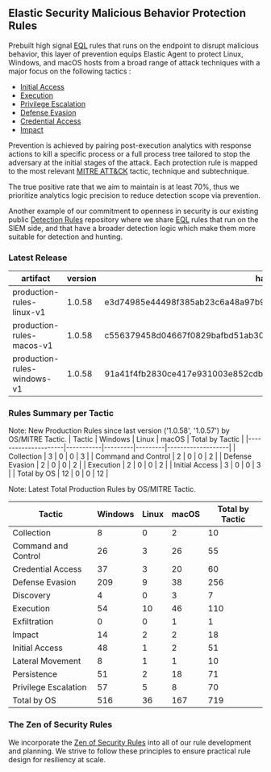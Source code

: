 ## Elastic Security Malicious Behavior Protection Rules

Prebuilt high signal [EQL](https://www.elastic.co/guide/en/elasticsearch/reference/current/eql.html) rules that runs on the endpoint to disrupt malicious behavior, this layer of prevention equips Elastic Agent to protect Linux, Windows, and macOS hosts from a broad range of attack techniques with a major focus on the following tactics :

- [Initial Access](https://attack.mitre.org/tactics/TA0001/)
- [Execution](https://attack.mitre.org/tactics/TA0002/)
- [Privilege Escalation](https://attack.mitre.org/tactics/TA0004/)
- [Defense Evasion](https://attack.mitre.org/tactics/TA0005/)
- [Credential Access](https://attack.mitre.org/tactics/TA0006/)
- [Impact](https://attack.mitre.org/tactics/TA0040/)

Prevention is achieved by pairing post-execution analytics with response actions to kill a specific process or a full process tree tailored to stop the adversary at the initial stages of the attack. Each protection rule is mapped to the most relevant [MITRE ATT&CK](https://attack.mitre.org/) tactic,  technique and subtechnique.

The true positive rate that we aim to maintain is at least 70%, thus we prioritize analytics logic precision to reduce detection scope via prevention.

Another example of our commitment to openness in security is our existing public [Detection Rules](https://github.com/elastic/detection-rules) repository where we share [EQL](https://www.elastic.co/guide/en/elasticsearch/reference/current/eql.html) rules that run on the SIEM side, and that have a broader detection logic which make them more suitable for detection and hunting.


### Latest Release

| artifact             | version        | hash            |
| -------------------- | -------------- | --------------- |
| production-rules-linux-v1 | 1.0.58 | e3d74985e44498f385ab23c6a48a97b99667acc049276bc77b687094f5f6b25a |
| production-rules-macos-v1 | 1.0.58 | c556379458d04667f0829bafbd51ab303ce9e2bd2979b7ab796d7cc7109c0229 |
| production-rules-windows-v1 | 1.0.58 | 91a41f4fb2830ce417e931003e852cdbf370f82a2df4aa8c4160308c94a96f42 |

### Rules Summary per Tactic

Note: New Production Rules since last version ('1.0.58', '1.0.57') by OS/MITRE Tactic.
| Tactic              |   Windows |   Linux |   macOS |   Total by Tactic |
|---------------------|-----------|---------|---------|-------------------|
| Collection          |         3 |       0 |       0 |                 3 |
| Command and Control |         2 |       0 |       0 |                 2 |
| Defense Evasion     |         2 |       0 |       0 |                 2 |
| Execution           |         2 |       0 |       0 |                 2 |
| Initial Access      |         3 |       0 |       0 |                 3 |
| Total by OS         |        12 |       0 |       0 |                12 |

Note: Latest Total Production Rules by OS/MITRE Tactic.

| Tactic               |   Windows |   Linux |   macOS |   Total by Tactic |
|----------------------|-----------|---------|---------|-------------------|
| Collection           |         8 |       0 |       2 |                10 |
| Command and Control  |        26 |       3 |      26 |                55 |
| Credential Access    |        37 |       3 |      20 |                60 |
| Defense Evasion      |       209 |       9 |      38 |               256 |
| Discovery            |         4 |       0 |       3 |                 7 |
| Execution            |        54 |      10 |      46 |               110 |
| Exfiltration         |         0 |       0 |       1 |                 1 |
| Impact               |        14 |       2 |       2 |                18 |
| Initial Access       |        48 |       1 |       2 |                51 |
| Lateral Movement     |         8 |       1 |       1 |                10 |
| Persistence          |        51 |       2 |      18 |                71 |
| Privilege Escalation |        57 |       5 |       8 |                70 |
| Total by OS          |       516 |      36 |     167 |               719 |


### The Zen of Security Rules

We incorporate the [Zen of Security Rules](https://zenofsecurity.io/rules) into all of our rule development and planning. We strive to follow these principles to ensure practical rule design for resiliency at scale. 

